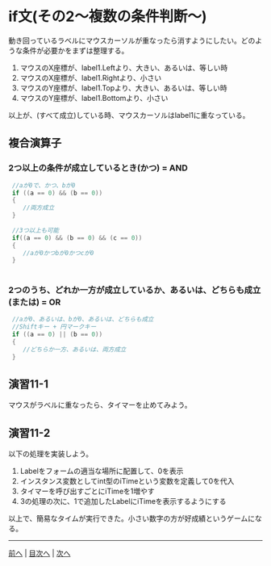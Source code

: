 # if文(その2～複数の条件判断～)
動き回っているラベルにマウスカーソルが重なったら消すようにしたい。どのような条件が必要かをまずは整理する。

1. マウスのX座標が、label1.Leftより、大きい、あるいは、等しい時
2. マウスのX座標が、label1.Rightより、小さい
3. マウスのY座標が、label1.Topより、大きい、あるいは、等しい時
4. マウスのY座標が、label1.Bottomより、小さい

以上が、(すべて成立)している時、マウスカーソルはlabel1に重なっている。

## 複合演算子
### 2つ以上の条件が成立しているとき(かつ) = AND

```cs
 //aが0で、かつ、bが0
 if ((a == 0) && (b == 0))
 {
    //両方成立
 }
 
 //3つ以上も可能
 if((a == 0) && (b == 0) && (c == 0))
 {
    //aが0かつbが0かつcが0
 }
 
```

### 2つのうち、どれか一方が成立しているか、あるいは、どちらも成立(または) = OR

```cs
 //aが0、あるいは、bが0、あるいは、どちらも成立
 //Shiftキー + 円マークキー
 if ((a == 0) || (b == 0))
 {
    //どちらか一方、あるいは、両方成立
 }
```

## 演習11-1
マウスがラベルに重なったら、タイマーを止めてみよう。

## 演習11-2
以下の処理を実装しよう。

1.	Labelをフォームの適当な場所に配置して、0を表示
2.	インスタンス変数としてint型のiTimeという変数を定義して0を代入
3.	タイマーを呼び出すごとにiTimeを1増やす
4.	3の処理の次に、1で追加したLabelにiTimeを表示するようにする

以上で、簡易なタイムが実行できた。小さい数字の方が好成績というゲームになる。

---

[前へ](10.md) | [目次へ](README.md#%E7%9B%AE%E6%AC%A1) | [次へ](12.md)
